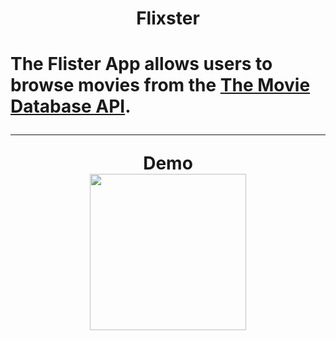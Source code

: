 <h1 align="center"> Flixster <h1>

The Flister App allows users to browse movies from the [The Movie Database API](http://docs.themoviedb.apiary.io/#).

---



<p align="center">  Demo<br>
   <img src="flixster.gif" width=250><br>
 </p>
